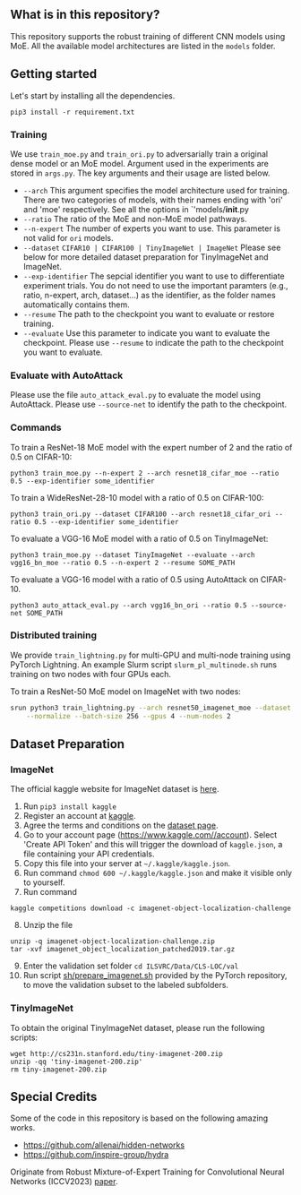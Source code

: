 ## What is in this repository?

This repository supports the robust training of different CNN models using MoE. All the available model architectures are listed in the `models` folder.


## Getting started
Let's start by installing all the dependencies.

```
pip3 install -r requirement.txt
```

### Training

We use `train_moe.py` and `train_ori.py` to adversarially train a original dense model or an MoE model. Argument used in the experiments are stored in `args.py`. The key arguments and their usage are listed below.

* `--arch` This argument specifies the model architecture used for training. There are two categories of models, with their names ending with 'ori' and 'moe' respectively. See all the options in `'models/__init__.py
* `--ratio` The ratio of the MoE and non-MoE model pathways.
* `--n-expert` The number of experts you want to use. This parameter is not valid for `ori` models.
* `--dataset` `CIFAR10 | CIFAR100 | TinyImageNet | ImageNet` Please see below for more detailed dataset preparation for TinyImageNet and ImageNet.
* `--exp-identifier` The sepcial identifier you want to use to differentiate experiment trials. You do not need to use the important paramters (e.g., ratio, n-expert, arch, dataset...) as the identifier, as the folder names automatically contains them.
* `--resume` The path to the checkpoint you want to evaluate or restore training. 
* `--evaluate` Use this parameter to indicate you want to evaluate the checkpoint. Please use `--resume` to indicate the path to the checkpoint you want to evaluate.

### Evaluate with AutoAttack

Please use the file `auto_attack_eval.py` to evaluate the model using AutoAttack. Please use `--source-net` to identify the path to the checkpoint.

### Commands

To train a ResNet-18 MoE model with the expert number of 2 and the ratio of 0.5 on CIFAR-10:
```
python3 train_moe.py --n-expert 2 --arch resnet18_cifar_moe --ratio 0.5 --exp-identifier some_identifier
```

To train a WideResNet-28-10 model with a ratio of 0.5 on CIFAR-100:
```
python3 train_ori.py --dataset CIFAR100 --arch resnet18_cifar_ori --ratio 0.5 --exp-identifier some_identifier
```

To evaluate a VGG-16 MoE model with a ratio of 0.5 on TinyImageNet:

```
python3 train_moe.py --dataset TinyImageNet --evaluate --arch vgg16_bn_moe --ratio 0.5 --n-expert 2 --resume SOME_PATH
```

To evaluate a VGG-16 model with a ratio of 0.5 using AutoAttack on CIFAR-10.

```
python3 auto_attack_eval.py --arch vgg16_bn_ori --ratio 0.5 --source-net SOME_PATH
```
### Distributed training

We provide `train_lightning.py` for multi-GPU and multi-node training using PyTorch Lightning. An example Slurm script `slurm_pl_multinode.sh` runs training on two nodes with four GPUs each.

To train a ResNet-50 MoE model on ImageNet with two nodes:

```bash
srun python3 train_lightning.py --arch resnet50_imagenet_moe --dataset ImageNet \
    --normalize --batch-size 256 --gpus 4 --num-nodes 2
```



## Dataset Preparation

### ImageNet

The official kaggle website for ImageNet dataset is [here](https://www.kaggle.com/c/imagenet-object-localization-challenge/data).
1. Run  `pip3 install kaggle`
2. Register an account at [kaggle](https://www.kaggle.com/c/imagenet-object-localization-challenge/data).  
3. Agree the terms and conditions on the [dataset page](https://www.kaggle.com/c/imagenet-object-localization-challenge/data).
4. Go to your account page (https://www.kaggle.com//account). Select 'Create API Token' and this will trigger the download of `kaggle.json`, a file containing your API credentials.
5. Copy this file into your server at `~/.kaggle/kaggle.json`.
6. Run command 
   `chmod 600 ~/.kaggle/kaggle.json` and make it visible only to yourself.
7. Run command 
```
kaggle competitions download -c imagenet-object-localization-challenge
```
8. Unzip the file 
```
unzip -q imagenet-object-localization-challenge.zip 
tar -xvf imagenet_object_localization_patched2019.tar.gz
```
9. Enter the validation set folder `cd ILSVRC/Data/CLS-LOC/val`
10. Run script [sh/prepare_imagenet.sh](https://github.com/NormalUhr/Fast_BAT/blob/master/sh/prepare_imagenet.sh) provided by the PyTorch repository, to move the validation subset to the labeled subfolders.

### TinyImageNet

To obtain the original TinyImageNet dataset, please run the following scripts:

```
wget http://cs231n.stanford.edu/tiny-imagenet-200.zip
unzip -qq 'tiny-imagenet-200.zip'
rm tiny-imagenet-200.zip
```


## Special Credits

Some of the code in this repository is based on the following amazing works.

* https://github.com/allenai/hidden-networks
* https://github.com/inspire-group/hydra

Originate from Robust Mixture-of-Expert Training for Convolutional Neural Networks (ICCV2023) [paper](https://arxiv.org/abs/2308.10110v1).




